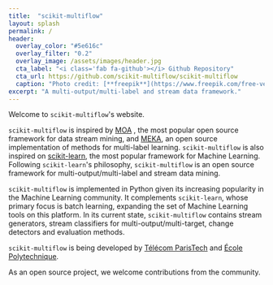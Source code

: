 ```yaml
---
title:  "scikit-multiflow"
layout: splash
permalink: /
header:
  overlay_color: "#5e616c"
  overlay_filter: "0.2"
  overlay_image: /assets/images/header.jpg
  cta_label: "<i class='fab fa-github'></i> Github Repository"
  cta_url: https://github.com/scikit-multiflow/scikit-multiflow
  caption: "Photo credit: [**freepik**](https://www.freepik.com/free-vector/vector-abstract-color-waves-design-element_1306739.htm)"
excerpt: "A multi-output/multi-label and stream data framework."
---
```


Welcome to `scikit-multiflow`'s website.

`scikit-multiflow` is inspired by [MOA](https://moa.cms.waikato.ac.nz/) , the most popular open source framework for data stream mining, and [MEKA](http://meka.sourceforge.net/), an open source implementation of methods for multi-label learning. `scikit-multiflow` is also inspired on [scikit-learn](http://scikit-learn.org/stable/), the most popular framework for Machine Learning. Following `scikit-learn`'s philosophy, `scikit-multiflow` is an open source framework for multi-output/multi-label and stream data mining. 

`scikit-multiflow` is implemented in Python given its increasing popularity in the Machine Learning community. It complements `scikit-learn`, whose primary focus is batch learning, expanding the set of Machine Learning tools on this platform. In its current state, `scikit-multiflow` contains stream generators, stream classifiers for multi-output/multi-target, change detectors and evaluation methods.

`scikit-multiflow` is being developed by [Télécom ParisTech](https://www.telecom-paristech.fr/eng) and [École Polytechnique](https://www.polytechnique.edu/en).

As an open source project, we welcome contributions from the community.